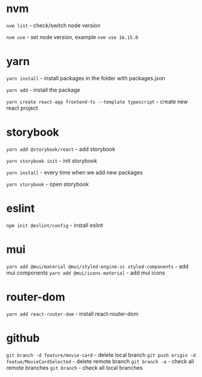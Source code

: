 # nvm 
`nvm list` - check/switch node version

`nvm use` - set node version, example `nvm use 16.15.0`

# yarn 
`yarn install` - install packages in the folder with packages.json

`yarn add` - install the package

`yarn create react-app frontend-ts --template typescript` - create new react project

# storybook

`yarn add @storybook/react` - add storybook

`yarn storybook init`  - init storybook

`yarn install` - every time when we add new packages

`yarn storybook` - open storybook

# eslint

`npm init @eslint/config` - install eslint


# mui
`yarn add @mui/material @mui/styled-engine-sc styled-components` - add mui components
`yarn add @mui/icons-material` - add mui icons

# router-dom
`yarn add react-router-dom` - install react-router-dom


# github

`git branch -d feature/movie-card` - delete local branch
`git push origin -d featue/MovieCardSelected` - delete remote branch
`git branch -a` - check all remote branches
`git branch` - check all local branches